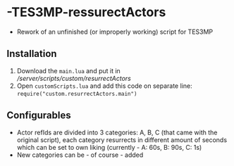 # -TES3MP-ressurectActors
- Rework of an unfinished (or improperly working) script for TES3MP 

## Installation

1. Download the ```main.lua``` and put it in */server/scripts/custom/resurrectActors*
2. Open ```customScripts.lua``` and add this code on separate line: ```require("custom.resurrectActors.main")```

## Configurables
- Actor refIds are divided into 3 categories: A, B, C (that came with the original script),
each category resurrects in different amount of seconds which can be set to own liking (currently - A: 60s, B: 90s, C: 1s)
- New categories can be - of course - added

